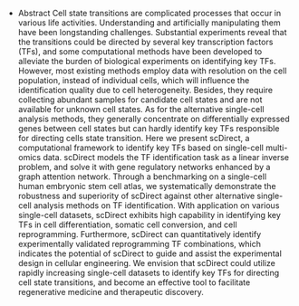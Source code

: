 - Abstract
Cell state transitions are complicated processes that occur in various life activities. Understanding and artificially
manipulating them have been longstanding challenges. Substantial experiments reveal that the transitions could be
directed by several key transcription factors (TFs), and some computational methods have been developed to alleviate
the burden of biological experiments on identifying key TFs. However, most existing methods employ data with
resolution on the cell population, instead of individual cells, which will influence the identification quality due to cell
heterogeneity. Besides, they require collecting abundant samples for candidate cell states and are not available for
unknown cell states. As for the alternative single-cell analysis methods, they generally concentrate on differentially
expressed genes between cell states but can hardly identify key TFs responsible for directing cells state transition.
Here we present scDirect, a computational framework to identify key TFs based on single-cell multi-omics data.
scDirect models the TF identification task as a linear inverse problem, and solve it with gene regulatory networks
enhanced by a graph attention network. Through a benchmarking on a single-cell human embryonic stem cell atlas,
we systematically demonstrate the robustness and superiority of scDirect against other alternative single-cell analysis
methods on TF identification. With application on various single-cell datasets, scDirect exhibits high capability in
identifying key TFs in cell differentiation, somatic cell conversion, and cell reprogramming. Furthermore, scDirect
can quantitatively identify experimentally validated reprogramming TF combinations, which indicates the potential
of scDirect to guide and assist the experimental design in cellular engineering. We envision that scDirect could utilize
rapidly increasing single-cell datasets to identify key TFs for directing cell state transitions, and become an effective
tool to facilitate regenerative medicine and therapeutic discovery.
